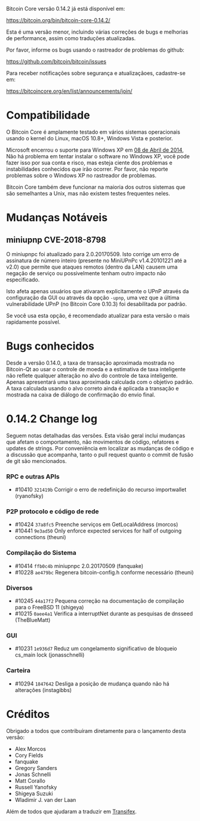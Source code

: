 Bitcoin Core versão 0.14.2 já está disponível em:

  <https://bitcoin.org/bin/bitcoin-core-0.14.2/>

Esta é uma versão menor, incluindo várias correções de bugs e melhorias de performance, assim como traduções atualizadas.

Por favor, informe os bugs usando o rastreador de problemas do github:

  <https://github.com/bitcoin/bitcoin/issues>

Para receber notificações sobre segurança e atualizaçãoes, cadastre-se em:

  <https://bitcoincore.org/en/list/announcements/join/>

Compatibilidade
===============

O Bitcoin Core é amplamente testado em vários sistemas operacionais usando o kernel do Linux, macOS 10.8+, Windows Vista e posterior.

Microsoft encerrou o suporte para Windows XP em [08 de Abril de 2014](https://www.microsoft.com/en-us/WindowsForBusiness/end-of-xp-support), Não há problema em tentar instalar o software no Windows XP, você pode fazer isso por sua conta e risco, mas esteja ciente dos problemas e instabilidades conhecidos que irão ocorrer. Por favor, não reporte problemas sobre o Windows XP no rastreador de problemas.

Bitcoin Core também deve funcionar na maioria dos outros sistemas que são semelhantes a Unix, mas não existem testes frequentes neles.

Mudanças Notáveis
=================

miniupnp CVE-2018-8798
----------------------------

O miniupnpc foi atualizado para 2.0.20170509. Isto corrige um erro de assinatura de número inteiro (presente no MiniUPnPc v1.4.20101221 até a  v2.0) que permite que ataques remotos (dentro da LAN) causem uma negação de serviço ou possivelmente tenham outro impacto não especificado.

Isto afeta apenas usuários que ativaram explicitamente o UPnP através da configuração da GUI ou através da opção `-upnp`, uma vez que a última vulnerabilidade UPnP (no Bitcoin Core 0.10.3) foi desabilitada por padrão.

Se você usa esta opção, é recomendado atualizar para esta versão o mais rapidamente possível.

Bugs conhecidos
===============

Desde a versão 0.14.0, a taxa de transação aproximada mostrada no Bitcoin-Qt ao usar o controle de moeda e a estimativa de taxa inteligente não reflete qualquer alteração no alvo do controle de taxa inteligente. Apenas apresentará uma taxa aproximada calculada com o objetivo padrão. A taxa calculada usando o alvo correto ainda é aplicada a transação e mostrada na caixa de diálogo de confirmação do envio final.

0.14.2 Change log
=================

Seguem notas detalhadas das versões. Esta visão geral inclui mudanças que afetam o comportamento, não movimentos de código, refatores e updates de strings. Por conveniência em localizar as mudanças de código e a discussão que acompanha, tanto o pull request quanto o commit de fusão de git são mencionados.

### RPC e outras APIs
- #10410 `321419b` Corrigir o erro de redefinição do recurso importwallet (ryanofsky)

### P2P protocolo e código de rede
- #10424 `37a8fc5` Preenche serviços em GetLocalAddress (morcos)
- #10441 `9e3ad50` Only enforce expected services for half of outgoing connections (theuni)

### Compilação do Sistema
- #10414 `ffb0c4b` miniupnpc 2.0.20170509 (fanquake)
- #10228 `ae479bc` Regenera bitcoin-config.h conforme necessário (theuni)

### Diversos
- #10245 `44a17f2` Pequena correção na documentação de compilação para o FreeBSD 11 (shigeya)
- #10215 `0aee4a1` Verifica a interruptNet durante as pesquisas de dnsseed (TheBlueMatt)

### GUI
- #10231 `1e936d7` Reduz um congelamento significativo de bloqueio cs_main lock (jonasschnelli)

### Carteira
- #10294 `1847642` Desliga a posição de mudança quando não há alterações (instagibbs)

Créditos
=======

Obrigado a todos que contribuíram diretamente para o lançamento desta versão:

- Alex Morcos
- Cory Fields
- fanquake
- Gregory Sanders
- Jonas Schnelli
- Matt Corallo
- Russell Yanofsky
- Shigeya Suzuki
- Wladimir J. van der Laan

Além de todos que ajudaram a traduzir em [Transifex](https://www.transifex.com/projects/p/bitcoin/).

